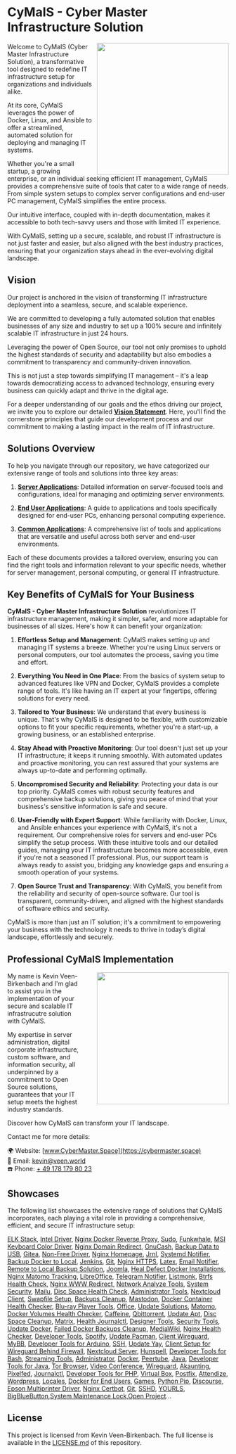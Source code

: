 # CyMaIS - Cyber Master Infrastructure Solution

<img src="https://cybermaster.space/wp-content/uploads/sites/7/2023/12/logo_cymais.png" width="300" style="float: right; margin-left: 10px;">

Welcome to CyMaIS (Cyber Master Infrastructure Solution), a transformative tool designed to redefine IT infrastructure setup for organizations and individuals alike. 

At its core, CyMaIS leverages the power of Docker, Linux, and Ansible to offer a streamlined, automated solution for deploying and managing IT systems. 

Whether you're a small startup, a growing enterprise, or an individual seeking efficient IT management, CyMaIS provides a comprehensive suite of tools that cater to a wide range of needs. From simple system setups to complex server configurations and end-user PC management, CyMaIS simplifies the entire process. 

Our intuitive interface, coupled with in-depth documentation, makes it accessible to both tech-savvy users and those with limited IT experience. 

With CyMaIS, setting up a secure, scalable, and robust IT infrastructure is not just faster and easier, but also aligned with the best industry practices, ensuring that your organization stays ahead in the ever-evolving digital landscape.

## Vision
Our project is anchored in the vision of transforming IT infrastructure deployment into a seamless, secure, and scalable experience. 

We are committed to developing a fully automated solution that enables businesses of any size and industry to set up a 100% secure and infinitely scalable IT infrastructure in just 24 hours. 

Leveraging the power of Open Source, our tool not only promises to uphold the highest standards of security and adaptability but also embodies a commitment to transparency and community-driven innovation. 

This is not just a step towards simplifying IT management – it's a leap towards democratizing access to advanced technology, ensuring every business can quickly adapt and thrive in the digital age.

For a deeper understanding of our goals and the ethos driving our project, we invite you to explore our detailed **[Vision Statement](./VISION_STATEMENT.md)**. Here, you'll find the cornerstone principles that guide our development process and our commitment to making a lasting impact in the realm of IT infrastructure.

## Solutions Overview

To help you navigate through our repository, we have categorized our extensive range of tools and solutions into three key areas:

1. **[Server Applications](./SERVER_APPLICATIONS.md)**: Detailed information on server-focused tools and configurations, ideal for managing and optimizing server environments.
   
2. **[End User Applications](./END_USER_APPLICATIONS.md)**: A guide to applications and tools specifically designed for end-user PCs, enhancing personal computing experience.
   
3. **[Common Applications](./COMMON_APPLICATIONS.md)**: A comprehensive list of tools and applications that are versatile and useful across both server and end-user environments.

Each of these documents provides a tailored overview, ensuring you can find the right tools and information relevant to your specific needs, whether for server management, personal computing, or general IT infrastructure.

## Key Benefits of CyMaIS for Your Business

**CyMaIS - Cyber Master Infrastructure Solution** revolutionizes IT infrastructure management, making it simpler, safer, and more adaptable for businesses of all sizes. Here's how it can benefit your organization:

1. **Effortless Setup and Management**: CyMaIS makes setting up and managing IT systems a breeze. Whether you're using Linux servers or personal computers, our tool automates the process, saving you time and effort.

2. **Everything You Need in One Place**: From the basics of system setup to advanced features like VPN and Docker, CyMaIS provides a complete range of tools. It's like having an IT expert at your fingertips, offering solutions for every need.

3. **Tailored to Your Business**: We understand that every business is unique. That's why CyMaIS is designed to be flexible, with customizable options to fit your specific requirements, whether you're a start-up, a growing business, or an established enterprise.

4. **Stay Ahead with Proactive Monitoring**: Our tool doesn't just set up your IT infrastructure; it keeps it running smoothly. With automated updates and proactive monitoring, you can rest assured that your systems are always up-to-date and performing optimally.

5. **Uncompromised Security and Reliability**: Protecting your data is our top priority. CyMaIS comes with robust security features and comprehensive backup solutions, giving you peace of mind that your business's sensitive information is safe and secure.

6. **User-Friendly with Expert Support**: While familiarity with Docker, Linux, and Ansible enhances your experience with CyMaIS, it's not a requirement. Our comprehensive roles for servers and end-user PCs simplify the setup process. With these intuitive tools and our detailed guides, managing your IT infrastructure becomes more accessible, even if you're not a seasoned IT professional. Plus, our support team is always ready to assist you, bridging any knowledge gaps and ensuring a smooth operation of your systems.

7. **Open Source Trust and Transparency**: With CyMaIS, you benefit from the reliability and security of open-source software. Our tool is transparent, community-driven, and aligned with the highest standards of software ethics and security.

CyMaIS is more than just an IT solution; it's a commitment to empowering your business with the technology it needs to thrive in today’s digital landscape, effortlessly and securely.

## Professional CyMaIS Implementation
<img src="https://cybermaster.space/wp-content/uploads/sites/7/2023/11/FVG_8364BW-scaled.jpg" width="300" style="float: right; margin-left: 30px;">

My name is Kevin Veen-Birkenbach and I'm glad to assist you in the implementation of your secure and scalable IT infrastrucutre solution with CyMaIS.

My expertise in server administration, digital corporate infrastructure, custom software, and information security, all underpinned by a commitment to Open Source solutions, guarantees that your IT setup meets the highest industry standards.

Discover how CyMaIS can transform your IT landscape. 

Contact me for more details:

🌍 Website: [www.CyberMaster.Space](https://cybermaster.space)<br />
📧 Email: [kevin@veen.world](mailto:kevin@veen.world)<br />
☎️ Phone: [+ 49 178 179 80 23](tel:00491781798023)

## Showcases
The following list showcases the extensive range of solutions that CyMaIS incorporates, each playing a vital role in providing a comprehensive, efficient, and secure IT infrastructure setup:

[ELK Stack](./roles/docker-elk), [Intel Driver](./roles/driver-intel), [Nginx Docker Reverse Proxy](./roles/nginx-docker-reverse-proxy), [Sudo](./roles/sudo), [Funkwhale](./roles/docker-funkwhale), [MSI Keyboard Color Driver](./roles/driver-msi-keyboard-color), [Nginx Domain Redirect](./roles/nginx-domain-redirect), [GnuCash](./roles/pc-gnucash), [Backup Data to USB](./roles/backup-data-to-usb), [Gitea](./roles/docker-gitea), [Non-Free Driver](./roles/driver-non-free), [Nginx Homepage](./roles/nginx-static-repository), [Jrnl](./roles/pc-jrnl), [Systemd Notifier](./roles/systemd-notifier), [Backup Docker to Local](./roles/backup-docker-to-local), [Jenkins](./roles/docker-jenkins), [Git](./roles/git), [Nginx HTTPS](./roles/nginx-https), [Latex](./roles/pc-latex), [Email Notifier](./roles/systemd-notifier-email), [Remote to Local Backup Solution](./roles/backup-remote-to-local), [Joomla](./roles/docker-joomla), [Heal Defect Docker Installations](./roles/heal-docker), [Nginx Matomo Tracking](./roles/nginx-global-matomo), [LibreOffice](./roles/pc-libreoffice), [Telegram Notifier](./roles/systemd-notifier-telegram), [Listmonk](./roles/docker-listmonk), [Btrfs Health Check](./roles/health-btrfs), [Nginx WWW Redirect](./roles/nginx-global-www), [Network Analyze Tools](./roles/pc-network-analyze-tools), [System Security](./roles/system-security), [Mailu](./roles/docker-mailu), [Disc Space Health Check](./roles/health-disc-space), [Administrator Tools](./roles/pc-administrator-tools), [Nextcloud Client](./roles/pc-nextcloud), [Swapfile Setup](./roles/system-swapfile), [Backups Cleanup](./roles/cleanup-backups-service), [Mastodon](./roles/docker-mastodon), [Docker Container Health Checker](./roles/health-docker-container), [Blu-ray Player Tools](./roles/pc-bluray-player-tools), [Office](./roles/pc-office), [Update Solutions](./roles/update), [Matomo](./roles/docker-matomo), [Docker Volumes Health Checker](./roles/health-docker-volumes), [Caffeine](./roles/pc-caffeine), [Qbittorrent](./roles/pc-qbittorrent), [Update Apt](./roles/update-apt), [Disc Space Cleanup](./roles/cleanup-disc-space), [Matrix](./roles/docker-matrix), [Health Journalctl](./roles/health-journalctl), [Designer Tools](./roles/pc-designer-tools), [Security Tools](./roles/pc-security-tools), [Update Docker](./roles/update-docker), [Failed Docker Backups Cleanup](./roles/cleanup-failed-docker-backups), [MediaWiki](./roles/docker-mediawiki), [Nginx Health Checker](./roles/health-nginx), [Developer Tools](./roles/pc-developer-tools), [Spotify](./roles/pc-spotify), [Update Pacman](./roles/update-pacman), [Client Wireguard](./roles/client-wireguard), [MyBB](./roles/docker-mybb), [Developer Tools for Arduino](./roles/pc-developer-tools-arduino), [SSH](./roles/pc-ssh), [Update Yay](./roles/update-yay), [Client Setup for Wireguard Behind Firewall](./roles/client-wireguard-behind-firewall), [Nextcloud Server](./roles/docker-nextcloud), [Hunspell](./roles/hunspell), [Developer Tools for Bash](./roles/pc-developer-tools-bash), [Streaming Tools](./roles/pc-streaming-tools), [Administrator](./roles/user-administrator), [Docker](./roles/docker), [Peertube](./roles/docker-peertube), [Java](./roles/java), [Developer Tools for Java](./roles/pc-developer-tools-java), [Tor Browser](./roles/pc-torbrowser), [Video Conference](./roles/pc-video-conference), [Wireguard](./roles/wireguard), [Akaunting](./roles/docker-akaunting), [Pixelfed](./roles/docker-pixelfed), [Journalctl](./roles/journalctl), [Developer Tools for PHP](./roles/pc-developer-tools-php), [Virtual Box](./roles/pc-virtual-box), [Postfix](./roles/postfix), [Attendize](./roles/docker-attendize), [Wordpress](./roles/docker-wordpress), [Locales](./roles/locales), [Docker for End Users](./roles/pc-docker), [Games](./roles/pc-games), [Python Pip](./roles/python-pip), [Discourse](./roles/docker-discourse), [Epson Multiprinter Driver](./roles/driver-epson-multiprinter), [Nginx Certbot](./roles/nginx-certbot), [Git](./roles/pc-git), [SSHD](./roles/sshd), [YOURLS](./roles/docker-yourls), [BigBlueButton](./roles/docker-bigbluebutton),[System Maintenance Lock](./roles/system-maintenance-lock),[Open Project](./roles/docker-openproject)...

## License

This project is licensed from Kevin Veen-Birkenbach. The full license is available in the [LICENSE.md](./LICENSE.md) of this repository. 

